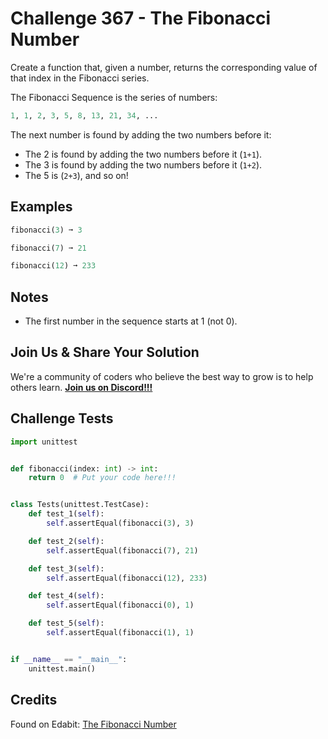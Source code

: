 # Challenge 367 - The Fibonacci Number

Create a function that, given a number, returns the corresponding value of that index in the Fibonacci series.

The Fibonacci Sequence is the series of numbers:
```python
1, 1, 2, 3, 5, 8, 13, 21, 34, ...
```
The next number is found by adding the two numbers before it:

- The 2 is found by adding the two numbers before it (`1+1`).
- The 3 is found by adding the two numbers before it (`1+2`).
- The 5 is (`2+3`), and so on!

## Examples
```python
fibonacci(3) ➞ 3

fibonacci(7) ➞ 21

fibonacci(12) ➞ 233
```
## Notes

- The first number in the sequence starts at 1 (not 0).

## Join Us & Share Your Solution

We're a community of coders who believe the best way to grow is to help others learn. **[Join us on Discord!!!](https://discord.gg/sfHykntuGy)**

## Challenge Tests
```python
import unittest


def fibonacci(index: int) -> int:
    return 0  # Put your code here!!!


class Tests(unittest.TestCase):
    def test_1(self):
        self.assertEqual(fibonacci(3), 3)

    def test_2(self):
        self.assertEqual(fibonacci(7), 21)

    def test_3(self):
        self.assertEqual(fibonacci(12), 233)

    def test_4(self):
        self.assertEqual(fibonacci(0), 1)

    def test_5(self):
        self.assertEqual(fibonacci(1), 1)


if __name__ == "__main__":
    unittest.main()
```
## Credits

Found on Edabit: [The Fibonacci Number](https://edabit.com/challenge/8Ko5tPg8Ch5SRCAhA)
